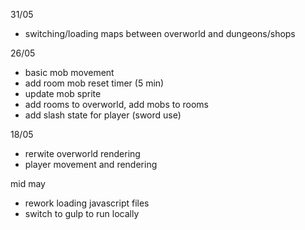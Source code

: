 31/05
- switching/loading maps between overworld and dungeons/shops

26/05
- basic mob movement
- add room mob reset timer (5 min)
- update mob sprite
- add rooms to overworld, add mobs to rooms
- add slash state for player (sword use)

18/05
- rerwite overworld rendering
- player movement and rendering

mid may
- rework loading javascript files
- switch to gulp to run locally
